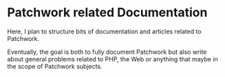 Patchwork related Documentation
===============================

Here, I plan to structure bits of documentation and articles related to Patchwork.

Eventually, the goal is both to fully document Patchwork but also write about general problems
related to PHP, the Web or anything that maybe in the scope of Patchwork subjects.